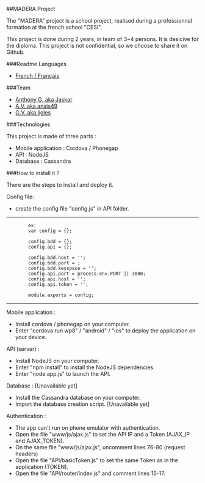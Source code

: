 ##MADERA Project


The "MADERA" project is a school project, realised during a professionnal formation at the french school "CESI".

This project is done during 2 years, in team of 3~4 persons. It is desicive for the diploma. This project is not confidential, so we choose to share it on Github.


###Readme Languages

* [French / Français](https://github.com/ligles/madera/blob/master/README_FR.md)


###Team

* [Anthony G. aka Jaskar](https://github.com/Jaskar)
* [A.V. aka anais49](https://github.com/anais49)
* [G.V. aka ligles](https://github.com/ligles)


###Technologies

This project is made of three parts :
* Mobile application : Cordova / Phonegap
* API : NodeJS
* Database : Cassandra

	
###How to install it ?

There are the steps to install and deploy it.

Config file:
* create the config file "config.js" in API folder.

***********************************************************************************
            ex:
            var config = {};

            config.bdd = {};
            config.api = {};

            config.bdd.host = '';
            config.bdd.port = ;
            config.bdd.keyspace = '';
            config.api.port = process.env.PORT || 3000;
            config.api.host = '';
            config.api.token = '';

            module.exports = config;
**********************************************************************************


Mobile application :
* Install cordova / phonegap on your computer.
* Enter "cordova run wp8" / "android" / "ios" to deploy the application on your device.


API (server) :
* Install NodeJS on your computer.
* Enter "npm install" to install the NodeJS dependencies.
* Enter "node app.js" to launch the API.


Database : [Unavailable yet]
* Install the Cassandra database on your computer.
* Import the database creation script. [Unavailable yet]


Authentication :
* The app can't run on phone emulator with authentication.
* Open the file "www/js/ajax.js" to set the API IP and a Token (AJAX_IP and AJAX_TOKEN).
* On the same file "www/js/ajax.js", uncomment lines 76-80 (request headers)
* Open the file "API/basicToken.js" to set the same Token as in the application (TOKEN).
* Open the file "API/router/index.js" and comment lines 16-17.
